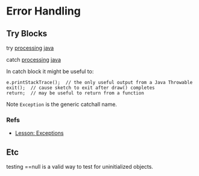 # Error Handling

## Try Blocks

try
[processing](https://processing.org/reference/try.html)
[java](https://docs.oracle.com/javase/tutorial/essential/exceptions/try.html)

catch
[processing](https://processing.org/reference/catch.html)
[java](https://docs.oracle.com/javase/tutorial/essential/exceptions/catch.html)

In catch block it might be useful to:

    e.printStackTrace();  // the only useful output from a Java Throwable
    exit();  // cause sketch to exit after draw() completes
    return;  // may be useful to return from a function

Note `Exception` is the generic catchall name.


### Refs

* [Lesson: Exceptions](https://docs.oracle.com/javase/tutorial/essential/exceptions/index.html)


## Etc

testing ==null is a valid way to test for uninitialized objects.
